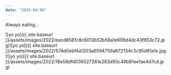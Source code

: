 ```yaml
---
date: "2022-04-08"
---
```


Always eating…

![yo yo]({{ site.baseurl }}/assets/images/2022/eacd8581c8c6013b52b58a1e698d4dc43f853c72.jpg)![yo yo]({{ site.baseurl }}/assets/images/2022/574d0ebf4a1203a6594759a872134c3c95d91a1e.jpg)![yo yo]({{ site.baseurl }}/assets/images/2022/18e58dfd036527281e283d93c49b81ee1ae4d7cd.jpg)
